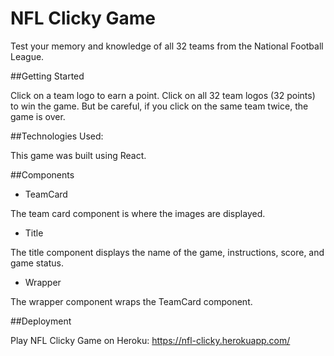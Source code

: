 # NFL Clicky Game

Test your memory and knowledge of all 32 teams from the National Football League.

##Getting Started

Click on a team logo to earn a point. Click on all 32 team logos (32 points) to win the game. But be careful, if you click on the same team twice, the game is over.

##Technologies Used:

This game was built using React.

##Components

* TeamCard

The team card component is where the images are displayed.

* Title

The title component displays the name of the game, instructions, score, and game status.

* Wrapper

The wrapper component wraps the TeamCard component.

##Deployment

Play NFL Clicky Game on Heroku: https://nfl-clicky.herokuapp.com/